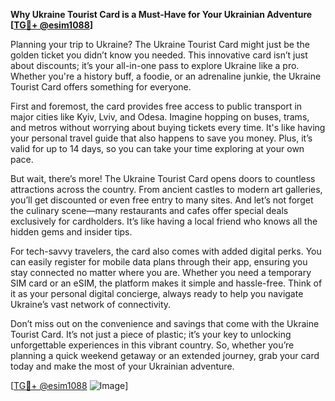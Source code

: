 **Why Ukraine Tourist Card is a Must-Have for Your Ukrainian Adventure [[TG💪+ @esim1088](https://t.me/s/esim1088)]**

Planning your trip to Ukraine? The Ukraine Tourist Card might just be the golden ticket you didn’t know you needed. This innovative card isn’t just about discounts; it’s your all-in-one pass to explore Ukraine like a pro. Whether you're a history buff, a foodie, or an adrenaline junkie, the Ukraine Tourist Card offers something for everyone.

First and foremost, the card provides free access to public transport in major cities like Kyiv, Lviv, and Odesa. Imagine hopping on buses, trams, and metros without worrying about buying tickets every time. It's like having your personal travel guide that also happens to save you money. Plus, it’s valid for up to 14 days, so you can take your time exploring at your own pace.

But wait, there’s more! The Ukraine Tourist Card opens doors to countless attractions across the country. From ancient castles to modern art galleries, you’ll get discounted or even free entry to many sites. And let’s not forget the culinary scene—many restaurants and cafes offer special deals exclusively for cardholders. It’s like having a local friend who knows all the hidden gems and insider tips.

For tech-savvy travelers, the card also comes with added digital perks. You can easily register for mobile data plans through their app, ensuring you stay connected no matter where you are. Whether you need a temporary SIM card or an eSIM, the platform makes it simple and hassle-free. Think of it as your personal digital concierge, always ready to help you navigate Ukraine’s vast network of connectivity.

Don’t miss out on the convenience and savings that come with the Ukraine Tourist Card. It’s not just a piece of plastic; it’s your key to unlocking unforgettable experiences in this vibrant country. So, whether you’re planning a quick weekend getaway or an extended journey, grab your card today and make the most of your Ukrainian adventure.

[[TG💪+ @esim1088](https://t.me/s/esim1088) ![Image](https://i.postimg.cc/Y0z9fWf4/image.png)]